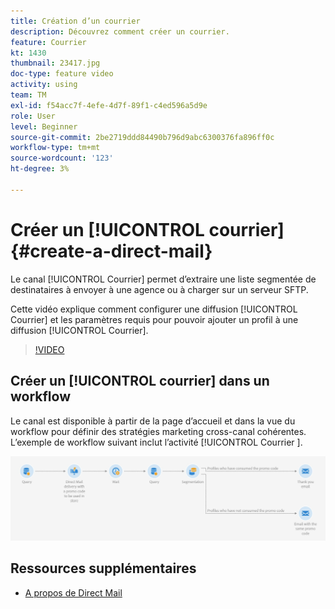```yaml
---
title: Création d’un courrier
description: Découvrez comment créer un courrier.
feature: Courrier
kt: 1430
thumbnail: 23417.jpg
doc-type: feature video
activity: using
team: TM
exl-id: f54acc7f-4efe-4d7f-89f1-c4ed596a5d9e
role: User
level: Beginner
source-git-commit: 2be2719ddd84490b796d9abc6300376fa896ff0c
workflow-type: tm+mt
source-wordcount: '123'
ht-degree: 3%

---
```


# Créer un [!UICONTROL courrier] {#create-a-direct-mail}

Le canal [!UICONTROL Courrier] permet d’extraire une liste segmentée de destinataires à envoyer à une agence ou à charger sur un serveur SFTP.

Cette vidéo explique comment configurer une diffusion [!UICONTROL Courrier] et les paramètres requis pour pouvoir ajouter un profil à une diffusion [!UICONTROL Courrier].

>[!VIDEO](https://video.tv.adobe.com/v/23417?quality=12)

## Créer un [!UICONTROL courrier] dans un workflow

Le canal est disponible à partir de la page d’accueil et dans la vue du workflow pour définir des stratégies marketing cross-canal cohérentes. L’exemple de workflow suivant inclut l’activité [!UICONTROL Courrier ].

![Image de workflow](/help/assets/direct_mail_examplewf.png)

## Ressources supplémentaires

* [A propos de Direct Mail](https://docs.adobe.com/content/help/en/campaign-standard/using/communication-channels/direct-mail/about-direct-mail.html)
